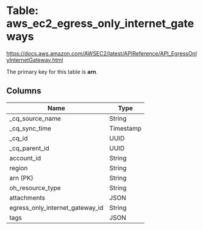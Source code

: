 # Table: aws_ec2_egress_only_internet_gateways

https://docs.aws.amazon.com/AWSEC2/latest/APIReference/API_EgressOnlyInternetGateway.html

The primary key for this table is **arn**.



## Columns
| Name          | Type          |
| ------------- | ------------- |
|_cq_source_name|String|
|_cq_sync_time|Timestamp|
|_cq_id|UUID|
|_cq_parent_id|UUID|
|account_id|String|
|region|String|
|arn (PK)|String|
|oh_resource_type|String|
|attachments|JSON|
|egress_only_internet_gateway_id|String|
|tags|JSON|
